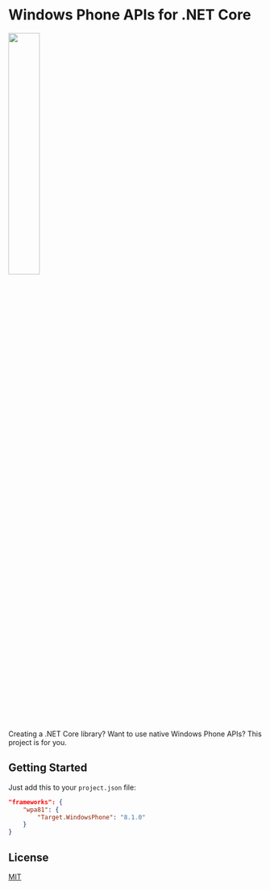 # Windows Phone APIs for .NET Core

<img src="http://i.imgur.com/5dzr6Wi.png" width="35%"/>

Creating a .NET Core library? Want to use native Windows Phone APIs? This project is for you.

## Getting Started

Just add this to your `project.json` file:

```json
"frameworks": {
    "wpa81": {
        "Target.WindowsPhone": "8.1.0"
    }
}
```

## License

[MIT](LICENSE)
